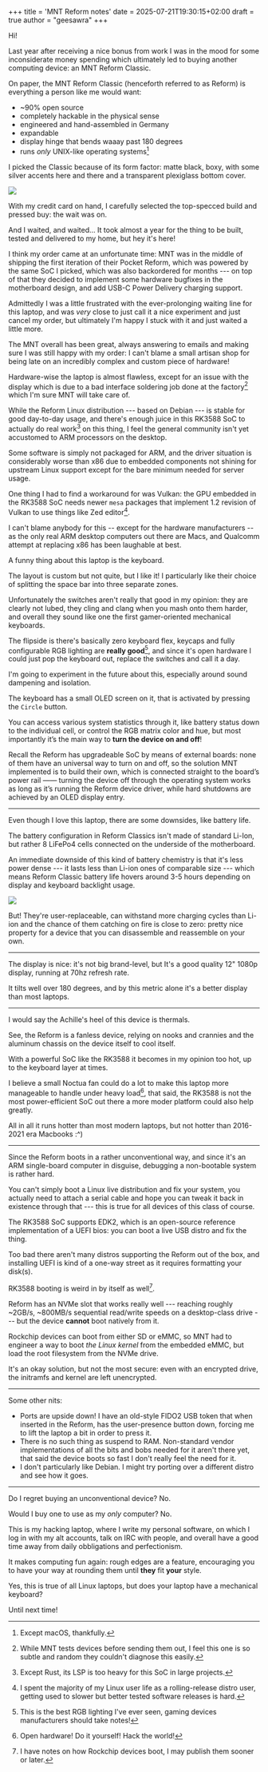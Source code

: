+++
title = 'MNT Reform notes'
date = 2025-07-21T19:30:15+02:00
draft = true
author = "geesawra"
+++

Hi!

Last year after receiving a nice bonus from work I was in the mood for some inconsiderate money spending which ultimately led to buying another computing device: an MNT Reform Classic.

On paper, the MNT Reform Classic (henceforth referred to as Reform) is everything a person like me would want:

- ~90% open source
- completely hackable in the physical sense
- engineered and hand-assembled in Germany
- expandable
- display hinge that bends waaay past 180 degrees
- runs _only_ UNIX-like operating systems[^1]

[^1]: Except macOS, thankfully.

I picked the Classic because of its form factor: matte black, boxy, with some silver accents here and there and a transparent plexiglass bottom cover.

<img src="/pictures/reform.jpg" class="image"/>

With my credit card on hand, I carefully selected the top-specced build and pressed buy: the wait was on.

And I waited, and waited... It took almost a year for the thing to be built, tested and delivered to my home, but hey it's here!

I think my order came at an unfortunate time: MNT was in the middle of shipping the first iteration of their Pocket Reform, which was powered by the same SoC I picked, which was also backordered for months --- on top of that they decided to implement some hardware bugfixes in the motherboard design, and add USB-C Power Delivery charging support.

Admittedly I was a little frustrated with the ever-prolonging waiting line for this laptop, and was _very_ close to just call it a nice experiment and just cancel my order, but ultimately I'm happy I stuck with it and just waited a little more.

The MNT overall has been great, always answering to emails and making sure I was still happy with my order: I can't blame a small artisan shop for being late on an incredibly complex and custom piece of hardware!

Hardware-wise the laptop is almost flawless, except for an issue with the display which is due to a bad interface soldering job done at the factory[^display] which I'm sure MNT will take care of.

[^display]: While MNT tests devices before sending them out, I feel this one is so subtle and random they couldn't diagnose this easily.

While the Reform Linux distribution --- based on Debian --- is stable for good day-to-day usage, and there's enough juice in this RK3588 SoC to actually do real work[^realwork] on this thing, I feel the general community isn't yet accustomed to ARM processors on the desktop.

[^realwork]: Except Rust, its LSP is too heavy for this SoC in large projects.

Some software is simply not packaged for ARM, and the driver situation is considerably worse than x86 due to embedded components not shining for upstream Linux support except for the bare minimum needed for server usage.

One thing I had to find a workaround for was Vulkan: the GPU embedded in the RK3588 SoC needs newer `mesa` packages that implement 1.2 revision of Vulkan to use things like Zed editor[^vulkan].

[^vulkan]: I spent the majority of my Linux user life as a rolling-release distro user, getting used to slower but better tested software releases is hard.

I can't blame anybody for this -- except for the hardware manufacturers -- as the only real ARM desktop computers out there are Macs, and Qualcomm attempt at replacing x86 has been laughable at best.

A funny thing about this laptop is the keyboard.

The layout is custom but not quite, but I like it! I particularly like their choice of splitting the space bar into three separate zones.

Unfortunately the switches aren't really that good in my opinion: they are clearly not lubed, they cling and clang when you mash onto them harder, and overall they sound like one the first gamer-oriented mechanical keyboards.

The flipside is there's basically zero keyboard flex, keycaps and fully configurable RGB lighting are **really good**[^lights], and since it's open hardware I could just pop the keyboard out, replace the switches and call it a day.

[^lights]: This is the best RGB lighting I've ever seen, gaming devices manufacturers should take notes!

I'm going to experiment in the future about this, especially around sound dampening and isolation.

The keyboard has a small OLED screen on it, that is activated by pressing the `Circle` button.

You can access various system statistics through it, like battery status down to the individual cell, or control the RGB matrix color and hue, but most importantly it’s the main way to **turn the device on and off**!

Recall the Reform has upgradeable SoC by means of external boards: none of them have an universal way to turn on and off, so the solution MNT implemented is to build their own, which is connected straight to the board’s power rail —— turning the device off through the operating system works as long as it’s running the Reform device driver, while hard shutdowns are achieved by an OLED display entry.

---

Even though I love this laptop, there are some downsides, like battery life.

The battery configuration in Reform Classics isn't made of standard Li-Ion, but rather 8 LiFePo4 cells connected on the underside of the motherboard.

An immediate downside of this kind of battery chemistry is that it's less power dense --- it lasts less than Li-ion ones of comparable size --- which means Reform Classic battery life hovers around 3-5 hours depending on display and keyboard backlight usage.

<img src="/pictures/reform-underside.jpg" class="image"/>

But! They're user-replaceable, can withstand more charging cycles than Li-ion and the chance of them catching on fire is close to zero: pretty nice property for a device that you can disassemble and reassemble on your own.

---

The display is nice: it's not big brand-level, but It's a good quality 12" 1080p display, running at 70hz refresh rate.

It tilts well over 180 degrees, and by this metric alone it's a better display than most laptops.

---

I would say the Achille's heel of this device is thermals.

See, the Reform is a fanless device, relying on nooks and crannies and the aluminum chassis on the device itself to cool itself.

With a powerful SoC like the RK3588 it becomes in my opinion too hot, up to the keyboard layer at times.

I believe a small Noctua fan could do a lot to make this laptop more manageable to handle under heavy load[^fan], that said, the RK3588 is not the most power-efficient SoC out there a more moder platform could also help greatly.

[^fan]: Open hardware! Do it yourself! Hack the world!

All in all it runs hotter than most modern laptops, but not hotter than 2016-2021 era Macbooks :^)

---

Since the Reform boots in a rather unconventional way, and since it's an ARM single-board computer in disguise, debugging a non-bootable system is rather hard.

You can't simply boot a Linux live distribution and fix your system, you actually need to attach a serial cable and hope you can tweak it back in existence through that --- this is true for all devices of this class of course.

The RK3588 SoC supports EDK2, which is an open-source reference implementation of a UEFI bios: you can boot a live USB distro and fix the thing.

Too bad there aren't many distros supporting the Reform out of the box, and installing UEFI is kind of a one-way street as it requires formatting your disk(s).

RK3588 booting is weird in by itself as well[^rkboot].

[^rkboot]: I have notes on how Rockchip devices boot, I may publish them sooner or later.

Reform has an NVMe slot that works really well --- reaching roughly ~2GB/s, ~800MB/s sequential read/write speeds on a desktop-class drive --- but the device **cannot** boot natively from it.

Rockchip devices can boot from either SD or eMMC, so MNT had to engineer a way to boot _the Linux kernel_ from the embedded eMMC, but load the root filesystem from the NVMe drive.

It's an okay solution, but not the most secure: even with an encrypted drive, the initramfs and kernel are left unencrypted.

---

Some other nits:

- Ports are upside down! I have an old-style FIDO2 USB token that when inserted in the Reform, has the user-presence button down, forcing me to lift the laptop a bit in order to press it.
- There is no such thing as suspend to RAM. Non-standard vendor implementations of all the bits and bobs needed for it aren't there yet, that said the device boots so fast I don't really feel the need for it.
- I don't particularly like Debian. I might try porting over a different distro and see how it goes.

---

Do I regret buying an unconventional device? No.

Would I buy one to use as my _only_ computer? No.

This is my hacking laptop, where I write my personal software, on which I log in with my alt accounts, talk on IRC with people, and overall have a good time away from daily obbligations and perfectionism.

It makes computing fun again: rough edges are a feature, encouraging you to have your way at rounding them until **they** fit **your** style.

Yes, this is true of all Linux laptops, but does your laptop have a mechanical keyboard?

Until next time!
